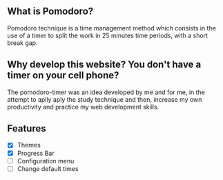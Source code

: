 ## What is Pomodoro?

Pomodoro technique is a time management method which consists in the use of a timer to split the work in 25 minutes time periods, with a short break gap.

## Why develop this website? You don't have a timer on your cell phone?

The pomodoro-timer was an idea developed by me and for me, in the attempt to aplly aply the study technique and then, increase my own productivity and practice my web development skills.

## Features

- [x] Themes
- [x] Progress Bar
- [ ] Configuration menu
- [ ] Change default times